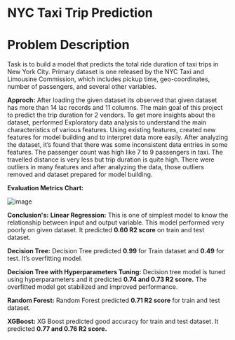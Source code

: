 # NYC Taxi Trip Prediction
# Problem Description
Task is to build a model that predicts the total ride duration of taxi trips in New York City. Primary dataset is one released by the NYC Taxi and Limousine Commission, which includes pickup time, geo-coordinates, number of passengers, and several other variables.

**Approch:**
After loading the given dataset its observed that given dataset has more than 14 lac records and 11 columns. The main goal of this project to predict the trip duration for 2 vendors. To get more insights about the dataset, performed Exploratory data analysis to understand the main characteristics of various features. Using existing features, created new features for model building and to interpret data more easily. After analyzing the dataset, it’s found that there was some inconsistent data entries in some features. The passenger count was high like 7 to 9 passengers in taxi. The travelled distance is very less but trip duration is quite high. There were outliers in many features and after analyzing the data, those outliers removed and dataset prepared for model building.

**Evaluation Metrics Chart:**

![image](https://user-images.githubusercontent.com/94966496/165718609-ebb626fb-3626-4921-8c12-251ac8fe6383.png)

**Conclusion's:**
**Linear Regression:** This is one of simplest model to know the relationship between input and output variable. This model performed very poorly on given dataset.  It predicted **0.60 R2 score** on train and test dataset.

**Decision Tree:** Decision Tree predicted **0.99** for Train dataset and **0.49** for test. It’s overfitting model.

**Decision Tree with Hyperparameters Tuning:** Decision tree model is tuned using hyperparameters and it predicted **0.74 and 0.73 R2 score.** The overfitted model got stabilized and improved performance.

**Random Forest:** Random Forest predicted **0.71 R2 score** for train and test dataset.

**XGBoost:** XG Boost predicted good accuracy for train and test dataset. It predicted **0.77 and 0.76 R2 score.**


